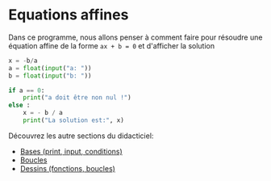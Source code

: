 # Equations affines

Dans ce programme, nous allons penser à comment faire pour résoudre une équation affine de la forme `ax + b = 0` et d'afficher la solution

```py
x = -b/a
a = float(input("a: "))
b = float(input("b: "))

if a == 0:
    print("a doit être non nul !")
else :
    x = - b / a
    print("La solution est:", x)
```

Découvrez les autre sections du didacticiel:

* [Bases (print, input, conditions)](README.md)
* [Boucles](boucles.md)
* [Dessins (fonctions, boucles)](dessins.md)